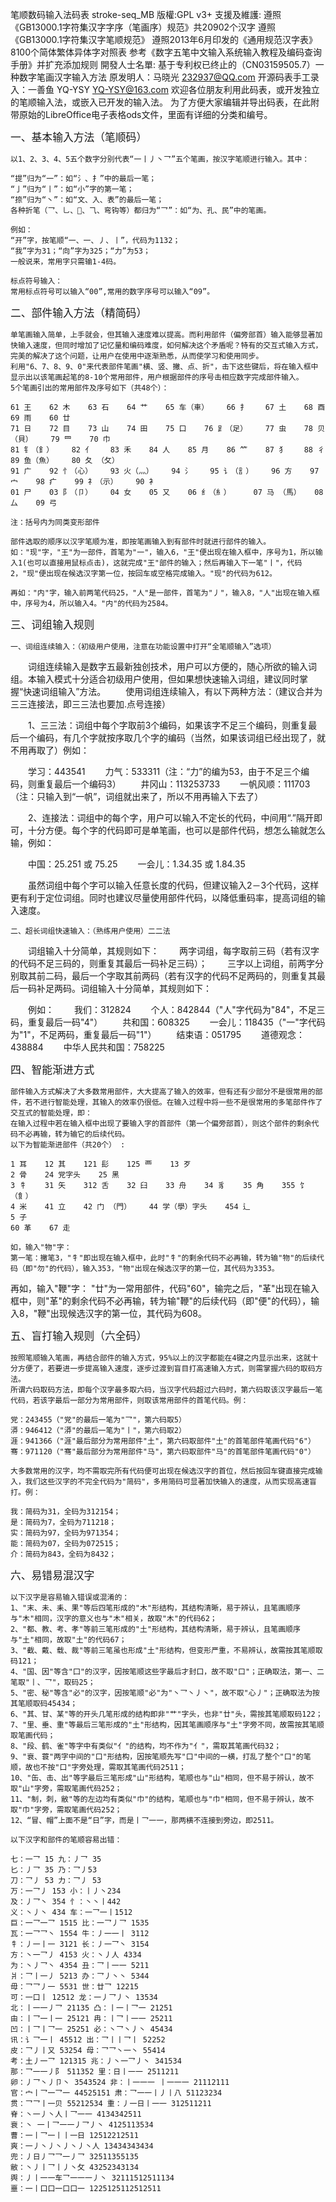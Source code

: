 笔顺数码输入法码表 stroke-seq_MB
版權:GPL v3+
支援及維護: 
遵照《GB13000.1字符集汉字字序（笔画序）规范》共20902个汉字
遵照《GB13000.1字符集汉字笔顺规范》
遵照2013年6月印发的《通用规范汉字表》8100个简体繁体异体字对照表
参考《数字五笔中文输入系统输入教程及编码查询手册》并扩充添加规则
開發人士名單:
基于专利权已终止的（CN03159505.7）一种数字笔画汉字输入方法
原发明人：马晓光 <232937@QQ.com>
开源码表手工录入：一善鱼 YQ-YSY <YQ-YSY@163.com>
欢迎各位朋友利用此码表，或开发独立的笔顺输入法，或嵌入已开发的输入法。
为了方便大家编辑并导出码表，在此附带原始的LibreOffice电子表格ods文件，里面有详细的分类和编号。


<big>一、基本输入方法（笔顺码）</big>

    以1、2、3、4、5五个数字分别代表“一丨丿丶乛”五个笔画，按汉字笔顺进行输入。其中：

    “提”归为“一”：如“氵、扌”中的最后一笔；
    “亅”归为“丨”：如“小”字的第一笔；
    “捺”归为“丶”：如“文、入、表”的最后一笔；
    各种折笔（乛、乚、、⺄、弯钩等）都归为“乛”：如“为、孔、民”中的笔画。

    例如：
    “开”字，按笔顺“一、一、丿、丨”，代码为1132；
    “我”字为31；“向”字为325；“力”为53；
    一般说来，常用字只需输1-4码。

    标点符号输入：
    常用标点符号可以输入“00”,常用的数字序号可以输入“09”。
    
    
<big>    二、部件输入方法（精简码）</big>

    单笔画输入简单，上手就会，但其输入速度难以提高。而利用部件（偏旁部首）输入能够显著加快输入速度，但同时增加了记忆量和编码难度，如何解决这个矛盾呢？特有的交互式输入方式，完美的解决了这个问题，让用户在使用中逐渐熟悉，从而使学习和使用同步。
    利用"6、7、8、9、0"来代表部件笔画"横、竖、撇、点、折"，击下这些键后，将在输入框中显示出以该笔画起笔的8-10个常用部件，用户根据部件的序号击相应数字完成部件输入。
    5个笔画引出的常用部件及序号如下（共48个）：
    
    61 王    62 木    63 石    64 艹    65 车（車）    66 扌    67 土    68 酉    69 雨    60 廿    
    71 日    72 目    73 山    74 田    75 口    76 ⻊（足）    77 虫    78 贝（貝）    79 罒    70 巾    
    81 钅（釒）    82 亻    83 禾    84 人    85 月    86 ⺮    87 犭    88 彳    89 鱼（魚）    80 夂 （攵）
    91 广    92 忄（心）    93 火（灬）    94 氵    95 讠（訁）    96 方    97 宀    98 疒    99 礻（示）    90 衤
    01 尸    03 阝（卩）    04 女    05 又    06 纟（糹）     07 马 （馬）   08 厶    09 弓        

    注：括号内为同类变形部件

    部件选取的顺序以汉字笔顺为准，即按笔画输入到有部件时就进行部件的输入。
    如："现"字，"王"为一部件，首笔为"一"，输入6，"王"便出现在输入框中，序号为1，所以输入1(也可以直接用鼠标点击)，这就完成"王"部件的输入；然后再输入下一笔"丨"，代码2，"现"便出现在候选汉字第一位，按回车或空格完成输入。"现"的代码为612。

    再如："内"字，输入前两笔代码25，"人"是一部件，首笔为"丿"，输入8，"人"出现在输入框中，序号为4，所以输入4。"内"的代码为2584。
    
    
<big>    三、词组输入规则</big>

    一、词组连续输入：（初级用户使用，注意在功能设置中打开“全笔顺输入”选项）
　　词组连续输入是数字五最新独创技术，用户可以方便的，随心所欲的输入词组。本输入模式十分适合初级用户使用，但如果想快速输入词组，建议同时掌握“快速词组输入”方法。
　　使用词组连续输入，有以下两种方法：（建议合并为三三连接法，即三三法也要加.点号连接）

　　1、三三法：词组中每个字取前3个编码，如果该字不足三个编码，则重复最后一个编码，有几个字就按序取几个字的编码（当然，如果该词组已经出现了，就不用再取了）例如：

　　学习：443541
　　力气：533311（注：“力”的编为53，由于不足三个编码，则重复最后一个编码3）
　　井冈山：113253733
　　一帆风顺：111703（注：只输入到“一帆”，词组就出来了，所以不用再输入下去了）

　　2、连接法：词组中的每个字，用户可以输入不定长的代码，中间用“.”隔开即可，十分方便。每个字的代码即可是单笔画，也可以是部件代码，想怎么输就怎么输，例如：

　　中国：25.251 或 75.25
　　一会儿：1.34.35 或 1.84.35

　　虽然词组中每个字可以输入任意长度的代码，但建议输入2－3个代码，这样更有利于定位词组。同时也建议尽量使用部件代码，以降低重码率，提高词组的输入速度。

    二、超长词组快速输入：（熟练用户使用）二二法
　　词组输入十分简单，其规则如下：
　　两字词组，每字取前三码（若有汉字的代码不足三码的，则重复其最后一码补足三码）；
　　三字以上词组，前两字分别取其前二码，最后一个字取其前两码（若有汉字的代码不足两码的，则重复其最后一码补足两码。词组输入十分简单，其规则如下：

　　例如：
　　我们：312824
　　个人：842844（"人"字代码为"84"，不足三码，重复最后一码"4"）
　　共和国：608325
　　一会儿：118435（"一"字代码为"1"，不足两码，重复最后一码"1"）
　　结束语：051795
　　道德观念：438884
　　中华人民共和国：758225


<big>四、智能渐进方式</big>

    部件输入方式解决了大多数常用部件，大大提高了输入的效率，但有还有少部分不是很常用的部件，若不进行智能处理，其输入的效率仍很低。在输入过程中将一些不是很常用的多笔部件作了交互式的智能处理，即：
    在输入过程中若在输入框中出现了要输入字的首部件（第一个偏旁部首），则这个部件的剩余代码不必再输，转为输它的后续代码。
    以下为智能渐进部件（共20个） :
    
    1 耳    12 其    121 髟    125 覀    13 歹    
    2 骨    24 党字头    25 黑    
    3 牜    31 矢    312 舌    32 臼    33 舟    34 豸    35 角    355 饣（飠）
    4 米    41 立    42 门 （門）    44 学（學）字头    454 辶
    5 子    
    60 革    67 走

    如，输入"物"字：
    第一笔：撇笔3，"牜"即出现在输入框中，此时"牜"的剩余代码不必再输，转为输"物"的后续代码（即"勿"的代码），输入353，"物"出现在候选汉字的第一位，其代码为3353。

再如，输入"鞭"字：
    "廿"为一常用部件，代码"60"，输完之后，"革"出现在输入框中，则"革"的剩余代码不必再输，转为输"鞭"的后续代码（即"便"的代码），输入8，"鞭"出现候选汉字的第一位，其代码为608。


<big>五、盲打输入规则（六全码）</big>

    按照笔顺输入笔画，再结合部件的输入方式，95%以上的汉字都能在4键之内显示出来，这就十分方便了，若要进一步提高输入速度，逐步过渡到盲目打高速输入方式，则需掌握六码的取码方法。
    所谓六码取码方法，即每个汉字最多取六码，当汉字代码超过六码时，第六码取该汉字最后一笔代码，若该字最后一部分为常用部件，则取该常用部件的首笔代码。例：

    党：243455（"党"的最后一笔为"乛"，第六码取5）
    漭：946412（"漭"的最后一笔为"丨"，第六码取2）
    涯：941366（"涯"最后部分为常用部件"土"，第六码取部件"土"的首笔部件笔画代码"6"）
    骞：971120（"骞"最后部分为常用部件"马"，第六码取部件"马"的首笔部件笔画代码"0"）

    大多数常用的汉字，均不需取完所有代码便可出现在候选汉字的首位，然后按回车键直接完成输入，我们这些汉字的不完全代码为"简码"，多用简码可显著加快输入的速度，从而实现高速盲打。例：

    我：简码为31，全码为312154；
    是：简码为7，全码为711218；
    实：简码为97，全码为971354；
    能：简码为07，全码为072515；
    介：简码为843，全码为8432；
    
<big>    六、易错易混汉字</big>
    
    以下汉字是容易输入错误或混淆的：
    1、"末、未、耒、果"等后四笔形成的"木"形结构，其结构清晰，易于辨认，且笔画顺序与"木"相同，汉字的意义也与"木"相关，故取"木"的代码62；
    2、"都、教、考、孝"等前三笔形成的"土"形结构，其结构清晰，易于辨认，且笔画顺序与"土"相同，故取"土"的代码67；
    3、"截、戴、载、裁"等前三笔虽也形成"土"形结构，但变形严重，不易辨认，故需按其笔顺取码121；
    4、"国、因"等含"囗"的汉字，因按笔顺这些字最后才封口，故不取"口"；正确取法，第一、二笔取"丨、乛"，取码25；
    5、"密、秘"等含"必"的汉字，因按笔顺"必"为"丶乛丶丿丶"，故不取"心丿"；正确取法为按其笔顺取码45434；
    6、"其、甘、某"等的开头几笔形成的结构即非"艹"字头，也非"廿"头，需按其笔顺取码122；
    7、"里、垂、重"等最后三笔形成的"土"形结构，因其笔画顺序与"土"字旁不同，故需按其笔顺取笔画代码；
    8、"段、鹤、雀"等字中有类似"亻"的结构，均不作为"亻"，需取其笔画代码32；
    9、"衰、蓑"两字中间的"口"形结构，因按笔顺先写"口"中间的一横，打乱了整个"口"的笔顺，故也不按"口"字旁处理，需取其笔画代码2511；
    10、"缶、击、出"等字最后三笔形成"山"形结构，笔顺也与"山"相同，但不易于辨认，故不取"山"字旁，需取笔画代码252；
    11、"制，刺，敝"等的左边均有类似"巾"的结构，笔顺也与"巾"相同，但不易于辨认，故不取"巾"字旁，需取笔画代码252；
    12、“冒、帽”上面不是“日”字，而是丨乛一一，那两横不连接到旁边，即2511。

    以下汉字和部件的笔顺容易出错：

    七：一乛 15 九：丿乛 35
    匕：丿乛 35 乃：乛丿53
    刀：乛丿 53 力：乛丿 53
    万：一乛丿 153 小：丨丿丶234
    及：丿乛丶 354 忄：丶丶丨442
    义：丶丿丶 434 车：一乛一丨1512
    巨：一乛一乛 1515 比：一乛丿乛 1535
    瓦：一乛乛丶 1554 牛：丿一一丨 3112
    牜：丿一丨一 3121 长：丿一乛丶 3154
    方：丶一乛丿 4153 火：丶丿人 4334
    为：丶丿乛丶 4354 丑：乛丨一一 5211
    爿：乛丨一丿 5213 办：乛丿丶丶 5344
    毋：乛乛丿一 5531 世：廿乛 12215
    可：一口丨 12512 龙：一丿乛丿丶 13534
    北：丨一一丿乛 21135 凸：丨一丨乛一 21251
    由：丨乛一丨一 25121 冉：丨乛丨一一 25211
    凹：丨乛丨乛一 25251 必：丶乛丶丿丶 45434
    讯：讠乛一丨 45512 出：乛丨丨乛丨 52252
    皮：乛丿丨又 53254 母：乛乛丶一丶 55414
    考：土丿一乛 121315 兆：丿丶一乛丿丶 341534
    那：乛一一丿阝 511352 里：日丨一一 2511211
    卵：丿乛丶丿卩丶 3543524 非：丨一一一 丨一一一 21112111
    官：宀丨乛一乛一 44525151 肃：乛一一丨丿丨八 51123234
    贯：乛乛丨一贝 55212534 重：丿一日丨一一 312511211
    脊：丶一丿丶人丨乛一一 4134342511
    衰：丶 一丨乛一一丿乛丿丶 4125113534
    曹：一丨乛一丨丨一日 12512212511
    爽：一丿丶丿丶丿丶丿丶人 13434343434
    兜：丿日丿乛乛一丿乛 32511355135
    敝：丶丿丨乛丨丿丶攵 43252343134
    舆：丿丨一一车乛一一一丿丶 32111512511134
    噩：一丨口口一口口一 1225125112512511
    
    